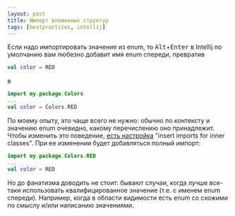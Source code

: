```yaml
---
layout: post
title: Импорт вложенных структур
tags: [bestpractices, intellij]
---
```

Если надо импортировать значение из enum, то <kbd>Alt</kbd>+<kbd>Enter</kbd> в Intellij по умолчанию вам любезно добавит имя enum спереди, превратив
```kotlin
val color = RED
```
в
```kotlin
import my.package.Colors
...
val color = Colors.RED
```
По моему опыту, это чаще всего не нужно: обычно по контексту и значению enum очевидно, какому перечислению оно принадлежит. Чтобы изменить это поведение, [есть настройка](https://stackoverflow.com/questions/8085231/intellij-auto-import-for-inner-classes) "insert imports for inner classes". При ее изменении будет добавляться полный импорт:
```kotlin
import my.package.Colors.RED
...
val color = RED
```
Но до фанатизма доводить не стоит: бывают случаи, когда лучше все-таки использовать квалифицированное значение (т.е. с именем enum спереди). Например, когда в области видимости есть enum со схожими по смыслу и/или написанию значениями.

